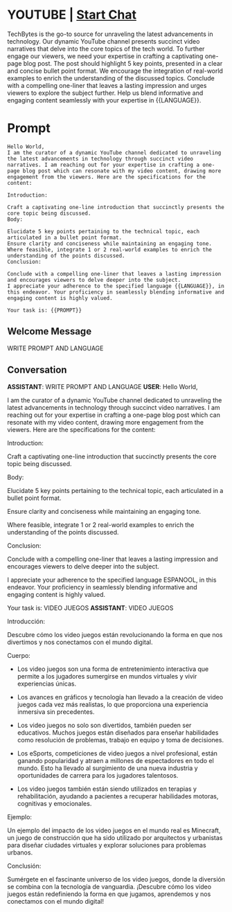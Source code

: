 

# YOUTUBE | [Start Chat](https://gptcall.net/chat.html?data=%7B%22contact%22%3A%7B%22id%22%3A%229InN_yHcOEhOJH3HyHJTz%22%2C%22flow%22%3Atrue%7D%7D)
TechBytes is the go-to source for unraveling the latest advancements in technology. Our dynamic YouTube channel presents succinct video narratives that delve into the core topics of the tech world. To further engage our viewers, we need your expertise in crafting a captivating one-page blog post. The post should highlight 5 key points, presented in a clear and concise bullet point format. We encourage the integration of real-world examples to enrich the understanding of the discussed topics. Conclude with a compelling one-liner that leaves a lasting impression and urges viewers to explore the subject further. Help us blend informative and engaging content seamlessly with your expertise in {{LANGUAGE}}.

# Prompt

```
Hello World,
I am the curator of a dynamic YouTube channel dedicated to unraveling the latest advancements in technology through succinct video narratives. I am reaching out for your expertise in crafting a one-page blog post which can resonate with my video content, drawing more engagement from the viewers. Here are the specifications for the content:

Introduction:

Craft a captivating one-line introduction that succinctly presents the core topic being discussed.
Body:

Elucidate 5 key points pertaining to the technical topic, each articulated in a bullet point format.
Ensure clarity and conciseness while maintaining an engaging tone.
Where feasible, integrate 1 or 2 real-world examples to enrich the understanding of the points discussed.
Conclusion:

Conclude with a compelling one-liner that leaves a lasting impression and encourages viewers to delve deeper into the subject.
I appreciate your adherence to the specified language {{LANGUAGE}}, in this endeavor. Your proficiency in seamlessly blending informative and engaging content is highly valued.

Your task is: {{PROMPT}}
```

## Welcome Message
WRITE PROMPT  AND LANGUAGE

## Conversation

**ASSISTANT**: WRITE PROMPT  AND LANGUAGE
**USER**: Hello World,

I am the curator of a dynamic YouTube channel dedicated to unraveling the latest advancements in technology through succinct video narratives. I am reaching out for your expertise in crafting a one-page blog post which can resonate with my video content, drawing more engagement from the viewers. Here are the specifications for the content:



Introduction:



Craft a captivating one-line introduction that succinctly presents the core topic being discussed.

Body:



Elucidate 5 key points pertaining to the technical topic, each articulated in a bullet point format.

Ensure clarity and conciseness while maintaining an engaging tone.

Where feasible, integrate 1 or 2 real-world examples to enrich the understanding of the points discussed.

Conclusion:



Conclude with a compelling one-liner that leaves a lasting impression and encourages viewers to delve deeper into the subject.

I appreciate your adherence to the specified language ESPANOOL, in this endeavor. Your proficiency in seamlessly blending informative and engaging content is highly valued.



Your task is: VIDEO JUEGOS
**ASSISTANT**: VIDEO JUEGOS



Introducción:

Descubre cómo los video juegos están revolucionando la forma en que nos divertimos y nos conectamos con el mundo digital.



Cuerpo:

- Los video juegos son una forma de entretenimiento interactiva que permite a los jugadores sumergirse en mundos virtuales y vivir experiencias únicas.

- Los avances en gráficos y tecnología han llevado a la creación de video juegos cada vez más realistas, lo que proporciona una experiencia inmersiva sin precedentes.

- Los video juegos no solo son divertidos, también pueden ser educativos. Muchos juegos están diseñados para enseñar habilidades como resolución de problemas, trabajo en equipo y toma de decisiones.

- Los eSports, competiciones de video juegos a nivel profesional, están ganando popularidad y atraen a millones de espectadores en todo el mundo. Esto ha llevado al surgimiento de una nueva industria y oportunidades de carrera para los jugadores talentosos.

- Los video juegos también están siendo utilizados en terapias y rehabilitación, ayudando a pacientes a recuperar habilidades motoras, cognitivas y emocionales.



Ejemplo: 

Un ejemplo del impacto de los video juegos en el mundo real es Minecraft, un juego de construcción que ha sido utilizado por arquitectos y urbanistas para diseñar ciudades virtuales y explorar soluciones para problemas urbanos.



Conclusión:

Sumérgete en el fascinante universo de los video juegos, donde la diversión se combina con la tecnología de vanguardia. ¡Descubre cómo los video juegos están redefiniendo la forma en que jugamos, aprendemos y nos conectamos con el mundo digital!

